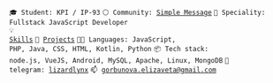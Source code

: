 <code>🎓 Student: KPI / IP-93</code>
<code>⚪ Community: [Simple Message](https://github.com/Simple-message)</code>
<code>👷 Speciality: Fullstack JavaScript Developer</code><br>
<code>💡 [Skills](SKILLS.md)</code>
<code>🧻 [Projects](PROJECTS.md)</code>
<code>🧑‍💻 Languages: JavaScript, PHP, Java, CSS, HTML, Kotlin, Python</code>
<code>📦 Tech stack: node.js, VueJS, Android, MySQL, Apache, Linux, MongoDB</code>
<code>💬 telegram: [lizardlynx](https://telegram.me/lizardlynx)</code>
<code>📫 gorbunova.elizaveta@gmail.com</code>

